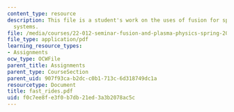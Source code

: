 ```yaml
---
content_type: resource
description: This file is a student's work on the uses of fusion for space propulsion
  systems.
file: /media/courses/22-012-seminar-fusion-and-plasma-physics-spring-2006/f0c7ee8fe3f0b7db21ed3a3b2078ac5c_fast_rides.pdf
file_type: application/pdf
learning_resource_types:
- Assignments
ocw_type: OCWFile
parent_title: Assignments
parent_type: CourseSection
parent_uid: 907f93ca-b2dc-c0b1-713c-6d318749dc1a
resourcetype: Document
title: fast_rides.pdf
uid: f0c7ee8f-e3f0-b7db-21ed-3a3b2078ac5c
---
```

